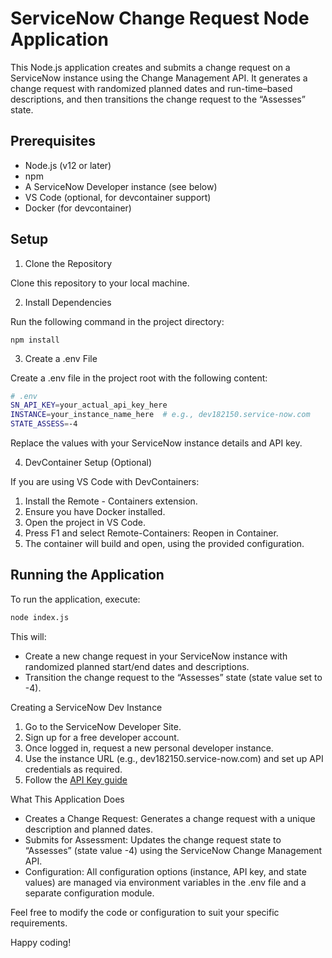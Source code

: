 # ServiceNow Change Request Node Application

This Node.js application creates and submits a change request on a ServiceNow instance using the Change Management API. It generates a change request with randomized planned dates and run-time–based descriptions, and then transitions the change request to the “Assesses” state.

## Prerequisites

- Node.js (v12 or later)
- npm
- A ServiceNow Developer instance (see below)
- VS Code (optional, for devcontainer support)
- Docker (for devcontainer)

## Setup

1. Clone the Repository

Clone this repository to your local machine.

2. Install Dependencies

Run the following command in the project directory:

```
npm install
```

3. Create a .env File

Create a .env file in the project root with the following content:

```bash
# .env
SN_API_KEY=your_actual_api_key_here
INSTANCE=your_instance_name_here  # e.g., dev182150.service-now.com
STATE_ASSESS=-4
```

Replace the values with your ServiceNow instance details and API key.

4. DevContainer Setup (Optional)

If you are using VS Code with DevContainers:

1. Install the Remote - Containers extension.
1. Ensure you have Docker installed.
1. Open the project in VS Code.
1. Press F1 and select Remote-Containers: Reopen in Container.
1. The container will build and open, using the provided configuration.

## Running the Application

To run the application, execute:

```bash
node index.js
```

This will:
- Create a new change request in your ServiceNow instance with randomized planned start/end dates and descriptions.
- Transition the change request to the “Assesses” state (state value set to -4).

Creating a ServiceNow Dev Instance
1. Go to the ServiceNow Developer Site.
1. Sign up for a free developer account.
1. Once logged in, request a new personal developer instance.
1. Use the instance URL (e.g., dev182150.service-now.com) and set up API credentials as required.
1. Follow the [API Key guide](https://www.servicenow.com/community/developer-advocate-blog/inbound-rest-api-keys/ba-p/2854924)

What This Application Does
- Creates a Change Request:
Generates a change request with a unique description and planned dates.
- Submits for Assessment:
Updates the change request state to “Assesses” (state value -4) using the ServiceNow Change Management API.
- Configuration:
All configuration options (instance, API key, and state values) are managed via environment variables in the .env file and a separate configuration module.

Feel free to modify the code or configuration to suit your specific requirements.

Happy coding!